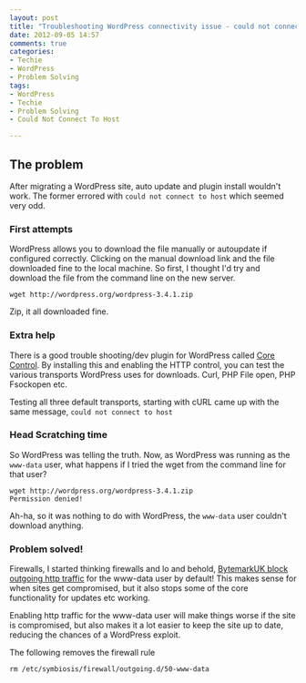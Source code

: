```yaml
---
layout: post
title: "Troubleshooting WordPress connectivity issue - could not connect to host"
date: 2012-09-05 14:57
comments: true
categories: 
- Techie
- WordPress
- Problem Solving
tags: 
- WordPress
- Techie
- Problem Solving
- Could Not Connect To Host

---
```

## The problem
After migrating a WordPress site, auto update and plugin install wouldn't work. The former errored with ```could not connect to host``` which seemed very odd.

### First attempts
WordPress allows you to download the file manually or autoupdate if configured correctly. Clicking on the manual download link and the file downloaded fine to the local machine. So first, I thought I'd try and download the file from the command line on the new server.

```
wget http://wordpress.org/wordpress-3.4.1.zip
```

Zip, it all downloaded fine.

### Extra help
There is a good trouble shooting/dev plugin for WordPress called [Core Control](http://wordpress.org/extend/plugins/core-control/). By installing this and enabling the HTTP control, you can test the various transports WordPress uses for downloads. Curl, PHP File open, PHP Fsockopen etc.

Testing all three default transports, starting with cURL came up with the same message, ```could not connect to host```

### Head Scratching time

So WordPress was telling the truth. Now, as WordPress was running as the ```www-data``` user, what happens if I tried the wget from the command line for that user?

```
wget http://wordpress.org/wordpress-3.4.1.zip
Permission denied!
```

Ah-ha, so it was nothing to do with WordPress, the ```www-data``` user couldn't download anything.

### Problem solved!

Firewalls, I started thinking firewalls and lo and behold, [BytemarkUK block outgoing http traffic](https://projects.bytemark.co.uk/projects/24/wiki/Firewall) for the www-data user by default! This makes sense for when sites get compromised, but it also stops some of the core functionality for updates etc working.

Enabling http traffic for the www-data user will make things worse if the site is compromised, but also makes it a lot easier to keep the site up to date, reducing the chances of a WordPress exploit.

The following removes the firewall rule

```
rm /etc/symbiosis/firewall/outgoing.d/50-www-data
```


